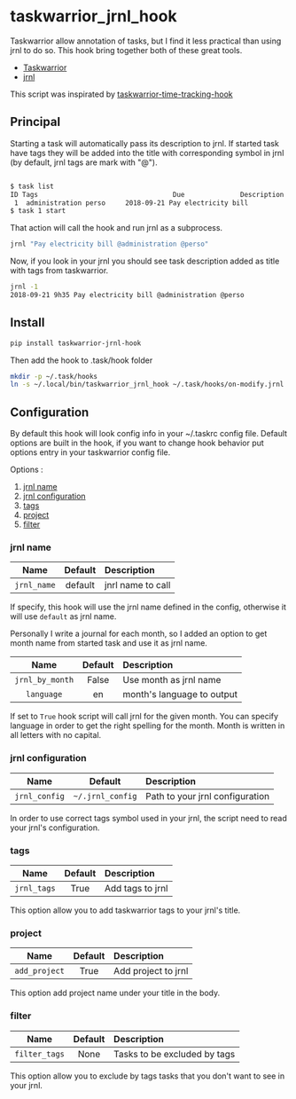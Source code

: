 # taskwarrior_jrnl_hook

Taskwarrior allow annotation of tasks, but I find it less practical than using jrnl to do so. This hook bring together both of these great tools.

* [Taskwarrior](https://taskwarrior.org)
* [jrnl](http://jrnl.sh)

This script was inspirated by [taskwarrior-time-tracking-hook](https://github.com/kostajh/taskwarrior-time-tracking-hook)

## Principal

Starting a task will automatically pass its description to jrnl. If started task have tags they will be added into the title with corresponding symbol in jrnl (by default, jrnl tags are mark with "@").

```sh

$ task list
ID Tags                                  Due              Description       
 1  administration perso     2018-09-21 Pay electricity bill
$ task 1 start
```

That action will call the hook and run jrnl as a subprocess.

```sh
jrnl "Pay electricity bill @administration @perso"
```

Now, if you look in your jrnl you should see task description added as title with tags from taskwarrior.

```sh
jrnl -1
2018-09-21 9h35 Pay electricity bill @administration @perso
```

## Install

```sh
pip install taskwarrior-jrnl-hook
```

Then add the hook to .task/hook folder

```sh
mkdir -p ~/.task/hooks
ln -s ~/.local/bin/taskwarrior_jrnl_hook ~/.task/hooks/on-modify.jrnl
```

## Configuration

By default this hook will look config info in your ~/.taskrc config file. Default options are built in the hook, if you want to change hook behavior put options entry in your taskwarrior config file.

Options :

1. [jrnl name](#jrnl_name)
2. [jrnl configuration](#jrnl_configuration)
3. [tags](#tags)
4. [project](#project)
5. [filter](#filter)

### jrnl name
    
|Name|Default|Description|
|:--------:|:----------:|:------------------|
|`jrnl_name` | default | jnrl name to call|

If specify, this hook will use the jrnl name defined in the config, otherwise it will use `default` as jrnl name.

Personally I write a journal for each month, so I added an option to get month name from started task and use it as jrnl name.

|Name|Default|Description|
|:--------:|:----------:|:------------------|
|`jrnl_by_month` | False | Use month as jrnl name|
|`language` | en | month's language to output| 

If set to `True` hook script will call jrnl for the given month. You can specify language in order to get the right spelling for the month. Month is written in all letters with no capital. 

### jrnl configuration

|Name|Default|Description|
|:--------:|:----------:|:------------------|
|`jrnl_config` | `~/.jrnl_config` | Path to your jrnl configuration|

In order to use correct tags symbol used in your jrnl, the script need to read your jrnl's configuration.

### tags

|Name|Default|Description|
|:--------:|:----------:|:------------------|
|`jrnl_tags` | True | Add tags to jrnl|

This option allow you to add taskwarrior tags to your jrnl's title.

### project

|Name|Default|Description|
|:--------:|:----------:|:------------------|
|`add_project` | True | Add project to jrnl|

This option add project name under your title in the body.

### filter 

|Name|Default|Description|
|:--------:|:----------:|:------------------|
|`filter_tags` | None | Tasks to be excluded by tags|

This option allow you to exclude by tags tasks that you don't want to see in your jrnl.



